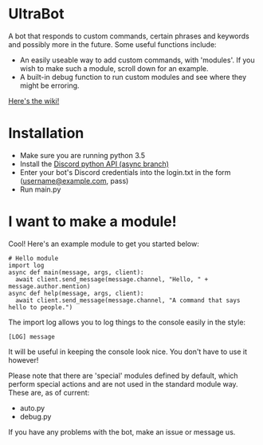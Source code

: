 # UltraBot

A bot that responds to custom commands, certain phrases and keywords and possibly more in the future. Some useful functions include:

- An easily useable way to add custom commands, with 'modules'. If you wish to make such a module, scroll down for an example.
- A built-in debug function to run custom modules and see where they might be erroring.

[Here's the wiki!](https://github.com/elephantLocator/UltraBot/wiki)

# Installation

- Make sure you are running python 3.5
- Install the [Discord python API (async branch)](https://github.com/Rapptz/discord.py)
- Enter your bot's Discord credentials into the login.txt in the form (username@example.com, pass)
- Run main.py

# I want to make a module!

Cool! Here's an example module to get you started below:
```
# Hello module
import log
async def main(message, args, client):
  await client.send_message(message.channel, "Hello, " + message.author.mention)
async def help(message, args, client):
  await client.send_message(message.channel, "A command that says hello to people.")
```

The import log allows you to log things to the console easily in the style:
```
[LOG] message
```

It will be useful in keeping the console look nice. You don't have to use it however!

Please note that there are 'special' modules defined by default, which perform special actions and are not used in the standard module way. These are, as of current:
- auto.py
- debug.py

If you have any problems with the bot, make an issue or message us.
